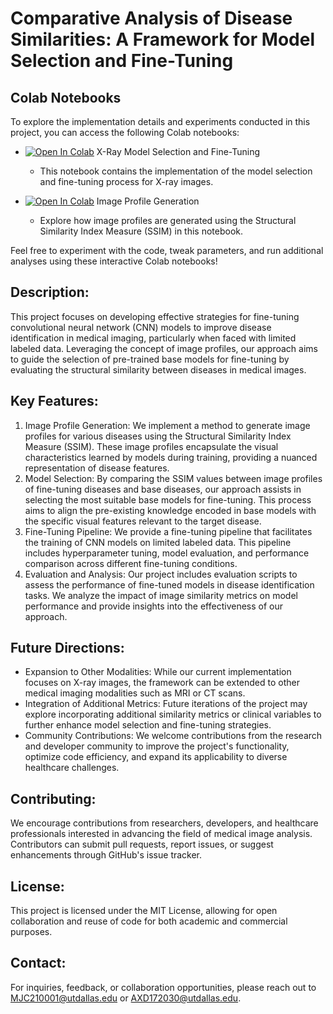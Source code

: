 # Comparative Analysis of Disease Similarities: A Framework for Model Selection and Fine-Tuning

## Colab Notebooks

To explore the implementation details and experiments conducted in this project, you can access the following Colab notebooks:

- [![Open In Colab](https://colab.research.google.com/assets/colab-badge.svg)](https://colab.research.google.com/drive/13DjendzvETAEejBYaypRLMyJB3NA9djy?usp=sharing) X-Ray Model Selection and Fine-Tuning
  - This notebook contains the implementation of the model selection and fine-tuning process for X-ray images.
  
- [![Open In Colab](https://colab.research.google.com/assets/colab-badge.svg)](https://colab.research.google.com/drive/1zLbmpql0L5Nc0sh9qgSCniwwKR9BevBY?usp=sharing) Image Profile Generation
  - Explore how image profiles are generated using the Structural Similarity Index Measure (SSIM) in this notebook.

Feel free to experiment with the code, tweak parameters, and run additional analyses using these interactive Colab notebooks!


## Description:
This project focuses on developing effective strategies for fine-tuning convolutional neural network (CNN) models to improve disease identification in medical imaging, particularly when faced with limited labeled data. Leveraging the concept of image profiles, our approach aims to guide the selection of pre-trained base models for fine-tuning by evaluating the structural similarity between diseases in medical images.

## Key Features:
1. Image Profile Generation: We implement a method to generate image profiles for various diseases using the Structural Similarity Index Measure (SSIM). These image profiles encapsulate the visual characteristics learned by models during training, providing a nuanced representation of disease features.
2. Model Selection: By comparing the SSIM values between image profiles of fine-tuning diseases and base diseases, our approach assists in selecting the most suitable base models for fine-tuning. This process aims to align the pre-existing knowledge encoded in base models with the specific visual features relevant to the target disease.
3. Fine-Tuning Pipeline: We provide a fine-tuning pipeline that facilitates the training of CNN models on limited labeled data. This pipeline includes hyperparameter tuning, model evaluation, and performance comparison across different fine-tuning conditions.
4. Evaluation and Analysis: Our project includes evaluation scripts to assess the performance of fine-tuned models in disease identification tasks. We analyze the impact of image similarity metrics on model performance and provide insights into the effectiveness of our approach.

## Future Directions:
- Expansion to Other Modalities: While our current implementation focuses on X-ray images, the framework can be extended to other medical imaging modalities such as MRI or CT scans.
- Integration of Additional Metrics: Future iterations of the project may explore incorporating additional similarity metrics or clinical variables to further enhance model selection and fine-tuning strategies.
- Community Contributions: We welcome contributions from the research and developer community to improve the project's functionality, optimize code efficiency, and expand its applicability to diverse healthcare challenges.

## Contributing:
We encourage contributions from researchers, developers, and healthcare professionals interested in advancing the field of medical image analysis. Contributors can submit pull requests, report issues, or suggest enhancements through GitHub's issue tracker.

## License:
This project is licensed under the MIT License, allowing for open collaboration and reuse of code for both academic and commercial purposes.

## Contact:
For inquiries, feedback, or collaboration opportunities, please reach out to MJC210001@utdallas.edu or AXD172030@utdallas.edu.
